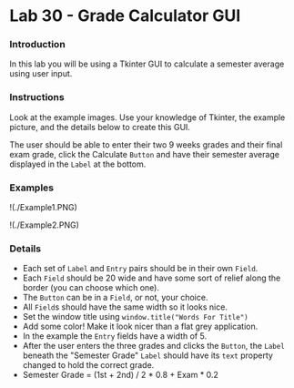 # Lab 30 - Grade Calculator GUI

### Introduction

In this lab you will be using a Tkinter GUI to calculate a semester average using user input.

### Instructions

Look at the example images.  Use your knowledge of Tkinter, the example picture, and the details below to create this GUI.

The user should be able to enter their two 9 weeks grades and their final exam grade, click the Calculate `Button` and have their semester average displayed in the `Label` at the bottom.

### Examples

!(./Example1.PNG)

!(./Example2.PNG)

### Details

* Each set of `Label` and `Entry` pairs should be in their own `Field`.
* Each `Field` should be 20 wide and have some sort of relief along the border (you can choose which one).
* The `Button` can be in a `Field`, or not, your choice.
* All `Field`s should have the same width so it looks nice.
* Set the window title using `window.title("Words For Title")`
* Add some color!  Make it look nicer than a flat grey application.
* In the example the `Entry` fields have a width of 5.
* After the user enters the three grades and clicks the `Button`, the `Label` beneath the "Semester Grade" `Label` should have its `text` property changed to hold the correct grade.
* Semester Grade = (1st + 2nd) / 2 \* 0.8 + Exam \* 0.2